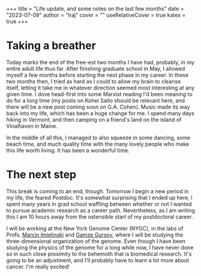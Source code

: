 +++
title = "Life update, and some notes on the last few months"
date = "2023-07-09"
author = "Iraj"
cover = ""
useRelativeCover = true
katex = true
+++

# Taking a breather

Today marks the end of the free-est two months I have had, probably, in my entire adult life thus far. After finishing graduate school in May, I allowed myself a few months before starting the next phase in my career. In these two months then, I tried as hard as I could to allow my brain to cleanse itself, letting it take me in whatever direction seemed most interesting at any given time. I dove head-first into some Marxist reading I'd been meaning to do for a long time (my posts on Kohei Saito should be relevant here, and there will be a new post coming soon on G.A. Cohen). Music made its way back into my life, which has been a huge change for me. I spend many days hiking in Vermont, and then camping on a friend's land on the island of Vinalhaven in Maine.

In the middle of all this, I managed to also squeeze in some dancing, some beach time, and much quality time with the many lovely people who make this life worth living. It has been a wonderful time.

# The next step

This break is coming to an end, though. Tomorrow I begin a new period in my life, the feared Postdoc. It's somewhat surprising that I ended up here, I spent many years in grad school waffling between whether or not I wanted to pursue academic research as a career path. Nevertheless, as I am writing this I am 10 hours away from the ostensible start of my postdoctoral career. 

I will be working at the New York Genome Center (NYGC), in the labs of Profs. [Marcin Imielinski](https://www.mskilab.org/) and [Gamze Gursoy](https://g2lab.org), where I will be studying the three-dimensional organization of the genome. Even though I have been studying the physics of the genome for a long while now, I have never done so in such close proximity to the behemoth that is biomedical research. It's going to be an adjustment, and I'll probably have to learn a lot more about cancer. I'm really excited!
